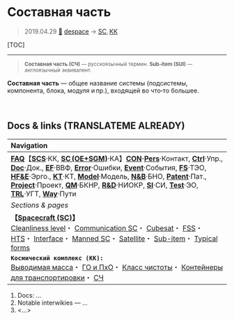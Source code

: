 # Составная часть
> 2019.04.29 [🚀](../index/index.md) [despace](index.md) → [SC](sc.md), [КК](scs.md)

[TOC]

---

> <small>**Составная часть (СЧ)** — русскоязычный термин. **Sub-item (SUI)** — англоязычный эквивалент.</small>

**Составная часть** — общее название системы (подсистемы, компонента, блока, модуля и пр.), входящей во что‑то большее.



<p style="page-break-after:always"> </p>

## Docs & links (TRANSLATEME ALREADY)
|Navigation|
|:--|
|**[FAQ](faq.md)**【**[SCS](scs.md)**·КК, **[SC (OE+SGM)](sc.md)**·КА】**[CON](contact.md)·[Pers](person.md)**·Контакт, **[Ctrl](control.md)**·Упр., **[Doc](doc.md)**·Док., **[EF](ef.md)**·ВВФ, **[Error](error.md)**·Ошибки, **[Event](event.md)**·События, **[FS](fs.md)**·ТЭО, **[HF&E](hfe.md)**·Эрго., **[KT](kt.md)**·КТ, **[Model](model.md)**·Модель, **[N&B](nnb.md)**·БНО, **[Patent](патент.md)**·Пат., **[Project](project.md)**·Проект, **[QM](qm.md)**·БКНР, **[R&D](rnd.md)**·НИОКР, **[SI](si.md)**·СИ, **[Test](test.md)**·ЭО, **[TRL](trl.md)**·УГТ, **[Way](way.md)**·Пути|
|*Sections & pages*|
|**【[Spacecraft (SC)](sc.md)】**<br> [Cleanliness level](clean_lvl.md)・ [Communication SC](sc_comm.md)・ [Cubesat](sc.md)・ [FSS](sc_comm.md)・ [HTS](sc_comm.md)・ [Interface](interface.md)・ [Manned SC](sc.md)・ [Satellite](sc.md)・ [Sub-item](sui.md)・ [Typical forms](sc.md)|
|**`Космический комплекс (КК):`**<br> [Выводимая масса](throw_weight.md)・ [ГО и ПхО](lv.md)・ [Класс чистоты](clean_lvl.md)・ [Контейнеры для транспортировки](ship_contain.md)・ [СЧ](sui.md)|

   1. Docs: …
   1. Notable interwikies — …
   1. <…>

